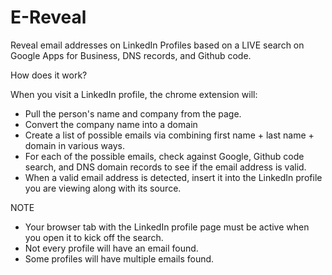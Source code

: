 # E-Reveal

Reveal email addresses on LinkedIn Profiles based on a LIVE search on Google Apps for Business, DNS records, and Github code.

How does it work?

When you visit a LinkedIn profile, the chrome extension will:
- Pull the person's name and company from the page.
- Convert the company name into a domain
- Create a list of possible emails via combining first name + last name + domain in various ways.
- For each of the possible emails, check against Google, Github code search, and DNS domain records to see if the email address is valid.
- When a valid email address is detected, insert it into the LinkedIn profile you are viewing along with its source.

NOTE
- Your browser tab with the LinkedIn profile page must be active when you open it to kick off the search.
- Not every profile will have an email found.
- Some profiles will have multiple emails found.